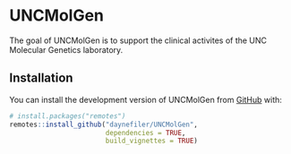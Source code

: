 
# UNCMolGen

The goal of UNCMolGen is to support the clinical activites of the UNC Molecular Genetics laboratory.

## Installation

You can install the development version of UNCMolGen from [GitHub](https://github.com/) with:

``` r
# install.packages("remotes")
remotes::install_github("daynefiler/UNCMolGen", 
                        dependencies = TRUE, 
                        build_vignettes = TRUE)
```

